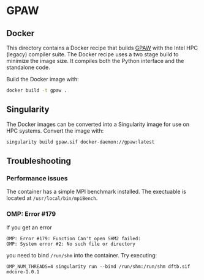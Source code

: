 # GPAW

## Docker

This directory contains a Docker recipe that builds [GPAW](https://wiki.fysik.dtu.dk/gpaw/) with the Intel HPC (legacy) compiler suite. The Docker recipe uses a two stage build to minimize the image size. It compiles both the Python interface and the standalone code.

Build the Docker image with:
```bash
docker build -t gpaw .
```

## Singularity

The Docker images can be converted into a Singularity image for use on HPC systems. Convert the image with:
```bash
singularity build gpaw.sif docker-daemon://gpaw:latest
```

## Troubleshooting

### Performance issues

The container has a simple MPI benchmark installed. The exectuable is located at `/usr/local/bin/mpiBench`.

### OMP: Error #179

If you get an error
```
OMP: Error #179: Function Can't open SHM2 failed:
OMP: System error #2: No such file or directory
```
you need to bind `/run/shm` into the container. Try executing:
```
OMP_NUM_THREADS=4 singularity run --bind /run/shm:/run/shm dftb.sif mdcore-1.0.1
```